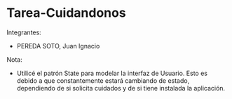 # Tarea-Cuidandonos

Integrantes:
- PEREDA SOTO, Juan Ignacio

Nota:
- Utilicé el patrón State para modelar la interfaz de Usuario. Esto es debido a que constantemente estará cambiando de estado, dependiendo de si solicita cuidados y de si tiene instalada la aplicación.
